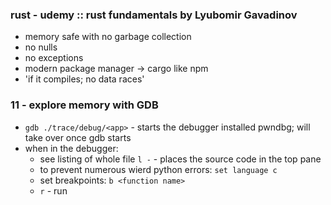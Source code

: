 ### rust - udemy :: rust fundamentals by Lyubomir Gavadinov
- memory safe with no garbage collection
- no nulls
- no exceptions
- modern package manager -> cargo like npm
- 'if it compiles; no data races'

### 11 - explore memory with GDB
- `gdb ./trace/debug/<app>` - starts the debugger installed pwndbg; will take over once gdb starts
- when in the debugger:
  - see listing of whole file `l -` - places the source code in the top pane
  - to prevent numerous wierd python errors: `set language c`
  - set breakpoints: `b <function name>`
  - `r` - run
